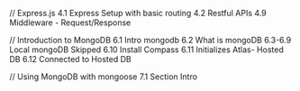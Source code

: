 // Express.js
4.1 Express Setup with basic routing
4.2 Restful APIs
4.9 Middleware - Request/Response

// Introduction to MongoDB
6.1 Intro mongodb
6.2 What is mongoDB
6.3-6.9 Local mongoDB Skipped
6.10 Install Compass
6.11 Initializes Atlas- Hosted DB
6.12 Connected to Hosted DB

// Using MongoDB with mongoose
7.1 Section Intro
